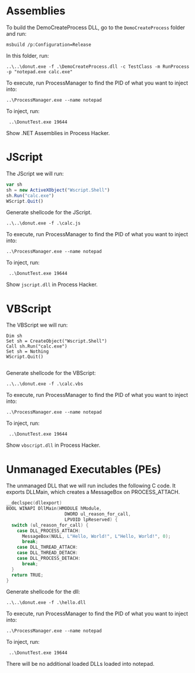 # Assemblies

To build the DemoCreateProcess DLL, go to the `DemoCreateProcess` folder and run:

```
msbuild /p:Configuration=Release
```

In this folder, run:

```
..\..\donut.exe -f .\DemoCreateProcess.dll -c TestClass -m RunProcess -p "notepad.exe calc.exe"
```

To execute, run ProcessManager to find the PID of what you want to inject into:
```
..\ProcessManager.exe --name notepad
```

To inject, run:
```
 ..\DonutTest.exe 19644
```

Show .NET Assemblies in Process Hacker.

# JScript

The JScript we will run:
```javascript
var sh  
sh = new ActiveXObject("Wscript.Shell")  
sh.Run("calc.exe")  
WScript.Quit()
```

Generate shellcode for the JScript.
```
..\..\donut.exe -f .\calc.js
```

To execute, run ProcessManager to find the PID of what you want to inject into:
```
..\ProcessManager.exe --name notepad
```

To inject, run:
```
 ..\DonutTest.exe 19644
```

Show `jscript.dll` in Process Hacker.



# VBScript
The VBScript we will run:
```vbscript
Dim sh  
Set sh = CreateObject("Wscript.Shell")  
Call sh.Run("calc.exe")  
Set sh = Nothing  
WScript.Quit()
    
```

Generate shellcode for the VBScript:
```
..\..\donut.exe -f .\calc.vbs
```

To execute, run ProcessManager to find the PID of what you want to inject into:
```
..\ProcessManager.exe --name notepad
```

To inject, run:
```
 ..\DonutTest.exe 19644
```

Show `vbscript.dll` in Process Hacker.

# Unmanaged Executables (PEs)

The unmanaged DLL that we will run includes the following C code. It exports DLLMain, which creates a MessageBox on PROCESS_ATTACH.
```c
__declspec(dllexport)
BOOL WINAPI DllMain(HMODULE hModule,
                      DWORD ul_reason_for_call,
                      LPVOID lpReserved) {
  switch (ul_reason_for_call) {
    case DLL_PROCESS_ATTACH:
      MessageBox(NULL, L"Hello, World!", L"Hello, World!", 0);
      break;
    case DLL_THREAD_ATTACH:
    case DLL_THREAD_DETACH:
    case DLL_PROCESS_DETACH:
      break;
  }
  return TRUE;
}
```

Generate shellcode for the dll:
```
..\..\donut.exe -f .\hello.dll
```

To execute, run ProcessManager to find the PID of what you want to inject into:
```
..\ProcessManager.exe --name notepad
```

To inject, run:
```
 ..\DonutTest.exe 19644
```

There will be no additional loaded DLLs loaded into notepad.